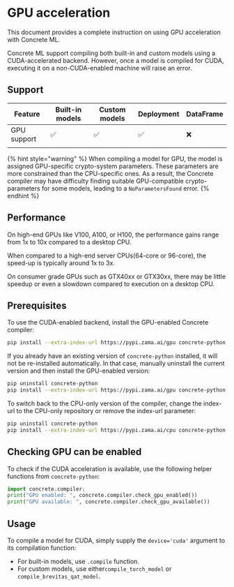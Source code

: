 # GPU acceleration

This document provides a complete instruction on using GPU acceleration with Concrete ML.

Concrete ML support compiling both built-in and custom models using a CUDA-accelerated backend. However, once
a model is compiled for CUDA, executing it on a non-CUDA-enabled machine will raise an error.

## Support

| Feature     | Built-in models | Custom models | Deployment | DataFrame |
| ----------- | --------------- | ------------- | ---------- | --------- |
| GPU support | ✅               | ✅             | ✅          | ❌         |
|             |                 |               |            |           |

{% hint style="warning" %}
When compiling a model for GPU, the model is assigned GPU-specific crypto-system parameters. These parameters are more constrained than the CPU-specific ones.
As a result, the Concrete compiler may have difficulty finding suitable GPU-compatible crypto-parameters for some models, leading to a `NoParametersFound` error.
{% endhint %}

## Performance

On high-end GPUs like V100, A100, or H100, the performance gains range from 1x to 10x compared to a desktop CPU.

When compared to a high-end server CPUs(64-core or 96-core), the speed-up is typically around 1x to 3x.

On consumer grade GPUs such as GTX40xx or GTX30xx, there may be
little speedup or even a slowdown compared to execution
on a desktop CPU.

## Prerequisites

To use the CUDA-enabled backend, install the GPU-enabled Concrete compiler:

```bash
pip install --extra-index-url https://pypi.zama.ai/gpu concrete-python
```

If you already have an existing version of `concrete-python` installed, it will not be re-installed automatically. In that case, manually uninstall the current version and then install the GPU-enabled version:

```bash
pip uninstall concrete-python
pip install --extra-index-url https://pypi.zama.ai/gpu concrete-python
```

To switch back to the CPU-only version of the compiler, change the index-url to the CPU-only repository or remove the index-url parameter:

```bash
pip uninstall concrete-python
pip install --extra-index-url https://pypi.zama.ai/cpu concrete-python
```

## Checking GPU can be enabled

To check if the CUDA acceleration is available, use the following helper functions from `concrete-python`:

```python
import concrete.compiler; 
print("GPU enabled: ", concrete.compiler.check_gpu_enabled())
print("GPU available: ", concrete.compiler.check_gpu_available())
```

## Usage

To compile a model for CUDA, simply supply the `device='cuda'` argument to its compilation function:

- For built-in models, use `.compile` function.
- For custom models, use either`compile_torch_model` or `compile_brevitas_qat_model`.
